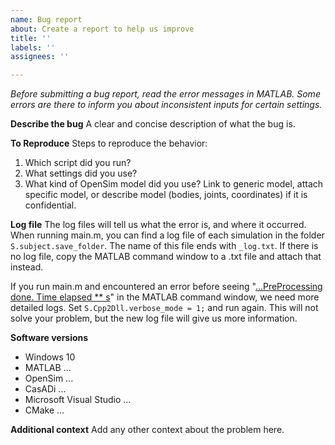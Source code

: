 ```yaml
---
name: Bug report
about: Create a report to help us improve
title: ''
labels: ''
assignees: ''

---
```


*Before submitting a bug report, read the error messages in MATLAB. Some errors are there to inform you about inconsistent inputs for certain settings.* 

**Describe the bug**
A clear and concise description of what the bug is.

**To Reproduce**
Steps to reproduce the behavior:
1. Which script did you run?
2. What settings did you use?
3. What kind of OpenSim model did you use? Link to generic model, attach specific model, or describe model (bodies, joints, coordinates) if it is confidential.

**Log file**
The log files will tell us what the error is, and where it occurred. 
When running main.m, you can find a log file of each simulation in the folder `S.subject.save_folder`. The name of this file ends with `_log.txt`. If there is no log file, copy the MATLAB command window to a .txt file and attach that instead.

If you run main.m and encountered an error before seeing "[...PreProcessing done. Time elapsed ** s](https://github.com/KULeuvenNeuromechanics/PredSim/blob/81068eae09c1f75a514ba0885df579e84dced472/Tests/Falisse_et_al_2022_Results/Falisse_et_al_2022_v1_log.txt#L16)" in the MATLAB command window, we need more detailed logs. Set `S.Cpp2Dll.verbose_mode = 1;` and run again. This will not solve your problem, but the new log file will give us more information.

**Software versions**
 - Windows 10
 - MATLAB ...
 - OpenSim ...
 - CasADi ...
 - Microsoft Visual Studio ...
 - CMake ...

**Additional context**
Add any other context about the problem here.
